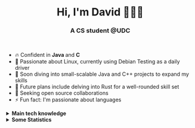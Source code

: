 <h1 align="center">Hi, I'm David 👋👨‍💻</h1>
<h3 align="center">A CS student @UDC </h3>

<br />

- 🔥 Confident in <strong>Java </strong> and <strong>C</strong>
- 🤖 Passionate about Linux, currently using Debian Testing as a daily driver
- 🌱 Soon diving into small-scalable Java and C++ projects to expand my skills 
- 🦀 Future plans include delving into Rust for a well-rounded skill set 
- 🤝 Seeking open source collaborations 
- ⚡ Fun fact: I'm passionate about languages

<details>
<summary><strong>Main tech knowledge</strong></summary>
  <br/>
    <p>
      <img alt="c" src="https://img.shields.io/badge/C-00599C?style=flat-square&logo=c&logoColor=white" />
      <img alt="java" src="https://img.shields.io/badge/-Java-EC2023?style=flat-square&logo=openjdk&logoColor=white" />
      <img alt="erlang" src="https://img.shields.io/badge/Erlang-A90533?style=flat-square&logo=erlang&logoColor=white" />
      <img alt="arduino" src="https://img.shields.io/badge/-Arduino-00878F?style=flat-square&logo=arduino&logoColor=white" />
      <img alt="mariadb" src="https://img.shields.io/badge/MariaDB-003545?style=flat-square&logo=mariadb&logoColor=white">
      <img alt="git" src="https://img.shields.io/badge/-Git-F05032?style=flat-square&logo=git&logoColor=white" />
      <img alt="github" src="https://img.shields.io/badge/-GitHub-181717?style=flat-square&logo=github&logoColor=white" />
      <img alt="neovim" src="https://img.shields.io/badge/NeoVim-%2357A143.svg?&style=flat-square&logo=neovim&logoColor=white" />
      <img alt="visualstudiocode" src="https://img.shields.io/badge/-Visual Studio Code-007ACC?style=flat-square&logo=visualstudiocode&logoColor=white" />
      <img alt="intellijidea" src="https://img.shields.io/badge/-IntelliJ Idea-000000?style=flat-square&logo=intellijidea&logoColor=white" />
    </p>
</details>
 
<details>
<summary><strong>Some Statistics</strong></summary>
<div align="center">
  <br />
  <img
    src="https://github-readme-stats.vercel.app/api?username=davidespera&show_icons=true&bg_color=00000000&title_color=cf4054&icon_color=f0959c&text_color=83344a&border_color=d8c2b5"
    alt="GitHub Statistics davidespera"
    align="left"
  />
  <img
    src="https://github-readme-stats.vercel.app/api/top-langs/?username=davidespera&layout=donut&title_color=cf4054&icon_color=f0959c&text_color=83344a&border_color=d8c2b5"
    alt="Top Languages Statistics davidespera"
  />

  ![GitHub
  Streak](https://github-readme-streak-stats.herokuapp.com?user=davidespera&theme=shadow-red&date_format=j%20M%5B%20Y%5D&card_width=454)
</div>
</details>
